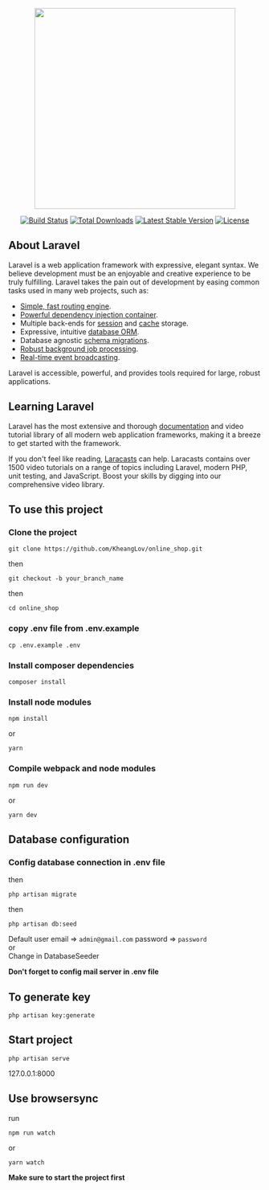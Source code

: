 <p align="center"><img src="https://res.cloudinary.com/dtfbvvkyp/image/upload/v1566331377/laravel-logolockup-cmyk-red.svg" width="400"></p>

<p align="center">
<a href="https://travis-ci.org/laravel/framework"><img src="https://travis-ci.org/laravel/framework.svg" alt="Build Status"></a>
<a href="https://packagist.org/packages/laravel/framework"><img src="https://poser.pugx.org/laravel/framework/d/total.svg" alt="Total Downloads"></a>
<a href="https://packagist.org/packages/laravel/framework"><img src="https://poser.pugx.org/laravel/framework/v/stable.svg" alt="Latest Stable Version"></a>
<a href="https://packagist.org/packages/laravel/framework"><img src="https://poser.pugx.org/laravel/framework/license.svg" alt="License"></a>
</p>

## About Laravel

Laravel is a web application framework with expressive, elegant syntax. We believe development must be an enjoyable and creative experience to be truly fulfilling. Laravel takes the pain out of development by easing common tasks used in many web projects, such as:

- [Simple, fast routing engine](https://laravel.com/docs/routing).
- [Powerful dependency injection container](https://laravel.com/docs/container).
- Multiple back-ends for [session](https://laravel.com/docs/session) and [cache](https://laravel.com/docs/cache) storage.
- Expressive, intuitive [database ORM](https://laravel.com/docs/eloquent).
- Database agnostic [schema migrations](https://laravel.com/docs/migrations).
- [Robust background job processing](https://laravel.com/docs/queues).
- [Real-time event broadcasting](https://laravel.com/docs/broadcasting).

Laravel is accessible, powerful, and provides tools required for large, robust applications.

## Learning Laravel

Laravel has the most extensive and thorough [documentation](https://laravel.com/docs) and video tutorial library of all modern web application frameworks, making it a breeze to get started with the framework.

If you don't feel like reading, [Laracasts](https://laracasts.com) can help. Laracasts contains over 1500 video tutorials on a range of topics including Laravel, modern PHP, unit testing, and JavaScript. Boost your skills by digging into our comprehensive video library.

## To use this project

### Clone the project
```
git clone https://github.com/KheangLov/online_shop.git
```
then
```
git checkout -b your_branch_name
```
then
```
cd online_shop
```

### copy .env file from .env.example
```
cp .env.example .env
```

### Install composer dependencies
```
composer install
```

### Install node modules
```
npm install
```
or
```
yarn
```

### Compile webpack and node modules
```
npm run dev
```
or
```
yarn dev
```

## Database configuration

### Config database connection in .env file
then
```
php artisan migrate
```
then
```
php artisan db:seed
```
Default user email => `admin@gmail.com` password => `password`<br />
or<br />
Change in DatabaseSeeder

**Don't forget to config mail server in .env file**

## To generate key

```
php artisan key:generate
```

## Start project

```
php artisan serve
```
127.0.0.1:8000

## Use browsersync

run
```
npm run watch
```
or
```
yarn watch
```
**Make sure to start the project first**

